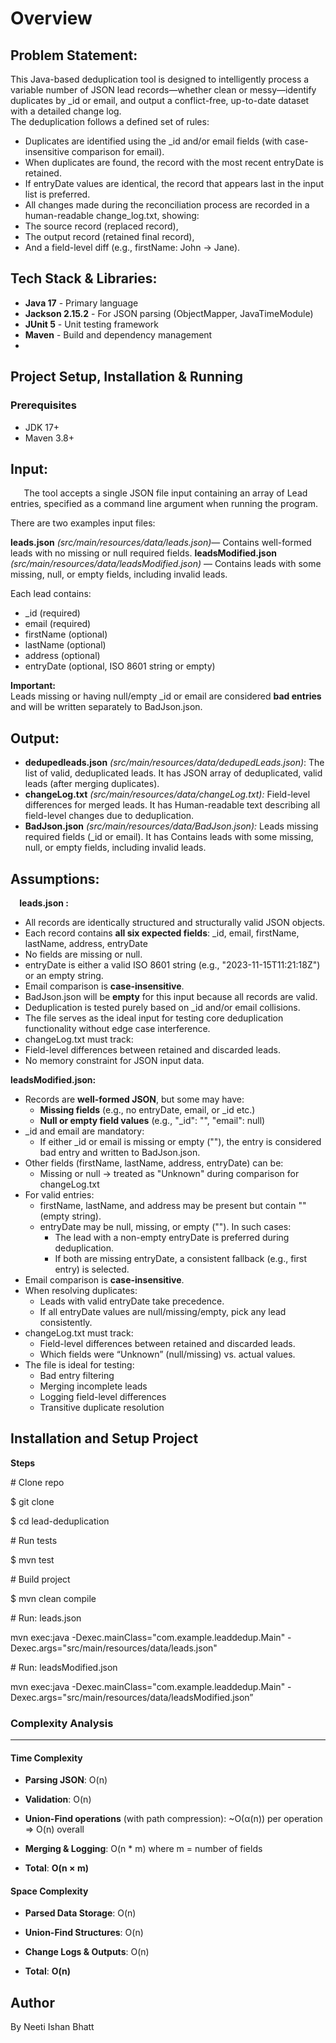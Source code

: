# Overview
## **Problem Statement:**
This Java-based deduplication tool is designed to intelligently process a variable number of JSON lead records—whether clean or messy—identify duplicates by \_id or email, and output a conflict-free, up-to-date dataset with a detailed change log.\
The deduplication follows a defined set of rules:

- Duplicates are identified using the \_id and/or email fields (with case-insensitive comparison for email).
- When duplicates are found, the record with the most recent entryDate is retained.
- If entryDate values are identical, the record that appears last in the input list is preferred.
- All changes made during the reconciliation process are recorded in a human-readable change\_log.txt, showing:
- The source record (replaced record),
- The output record (retained final record),
- And a field-level diff (e.g., firstName: John → Jane).

## Tech Stack & Libraries:
- **Java 17** - Primary language
- **Jackson 2.15.2** - For JSON parsing (ObjectMapper, JavaTimeModule)
- **JUnit 5** - Unit testing framework
- **Maven** - Build and dependency management
- 
## Project Setup, Installation & Running
### Prerequisites
- JDK 17+
- Maven 3.8+
## **Input:** 
`	`The tool accepts a single JSON file input containing an array of Lead entries, specified as a command line argument when running the program.

There are two examples input files:

**leads.json** *(src/main/resources/data/leads.json)*— Contains well-formed leads with no missing or null required fields.
**leadsModified.json** *(src/main/resources/data/leadsModified.json)* — Contains leads with some missing, null, or empty fields, including invalid leads.

Each lead contains:

- \_id (required)
- email (required)
- firstName (optional)
- lastName (optional)
- address (optional)
- entryDate (optional, ISO 8601 string or empty)

**Important:**\
Leads missing or having null/empty \_id or email are considered **bad entries** and will be written separately to BadJson.json.
## **Output:**
- **dedupedleads.json**  *(src/main/resources/data/dedupedLeads.json)*: The list of valid, deduplicated leads. It has JSON array of deduplicated, valid leads (after merging duplicates).
- **changeLog.txt** *(src/main/resources/data/changeLog.txt):* Field-level differences for merged leads. It has Human-readable text describing all field-level changes due to deduplication.
- **BadJson.json** *(src/main/resources/data/BadJson.json):* Leads missing required fields (\_id or email). It has Contains leads with some missing, null, or empty fields, including invalid leads.
## **Assumptions:** 
`  `**leads.json :** 

- All records are identically structured and structurally valid JSON objects.
- Each record contains **all six expected fields**: \_id, email, firstName, lastName, address, entryDate
- No fields are missing or null.
- entryDate is either a valid ISO 8601 string (e.g., "2023-11-15T11:21:18Z") or an empty string.
- Email comparison is **case-insensitive**.
- BadJson.json will be **empty** for this input because all records are valid.
- Deduplication is tested purely based on \_id and/or email collisions.
- The file serves as the ideal input for testing core deduplication functionality without edge case interference.
- changeLog.txt must track:
- Field-level differences between retained and discarded leads.
- No memory constraint for JSON input data.

**leadsModified.json:** 

- Records are **well-formed JSON**, but some may have:
  - **Missing fields** (e.g., no entryDate, email, or \_id etc.)
  - **Null or empty field values** (e.g., "\_id": "", "email": null)
- \_id and email are mandatory:
  - If either \_id or email is missing or empty (""), the entry is considered bad entry and written to BadJson.json.
- Other fields (firstName, lastName, address, entryDate) can be:
  - Missing or null → treated as "Unknown" during comparison for changeLog.txt
- For valid entries:
  - firstName, lastName, and address may be present but contain "" (empty string).
  - entryDate may be null, missing, or empty (""). In such cases:
    - The lead with a non-empty entryDate is preferred during deduplication.
    - If both are missing entryDate, a consistent fallback (e.g., first entry) is selected.
- Email comparison is **case-insensitive**.
- When resolving duplicates:
  - Leads with valid entryDate take precedence.
  - If all entryDate values are null/missing/empty, pick any lead consistently.
- changeLog.txt must track:
  - Field-level differences between retained and discarded leads.
  - Which fields were “Unknown” (null/missing) vs. actual values.
- The file is ideal for testing:
  - Bad entry filtering
  - Merging incomplete leads
  - Logging field-level differences
  - Transitive duplicate resolution

## Installation and Setup Project

**Steps**

\# Clone repo

$ git clone <repo-url>

$ cd lead-deduplication

\# Run tests

$ mvn test

\# Build project

$ mvn clean compile

\# Run:  leads.json

mvn exec:java -Dexec.mainClass="com.example.leaddedup.Main" -Dexec.args="src/main/resources/data/leads.json"

\# Run:  leadsModified.json

mvn exec:java -Dexec.mainClass="com.example.leaddedup.Main" -Dexec.args="src/main/resources/data/leadsModified.json”

### Complexity Analysis
----------------------

#### Time Complexity

*   **Parsing JSON**: O(n)
    
*   **Validation**: O(n)
    
*   **Union-Find operations** (with path compression): ~O(α(n)) per operation ⇒ O(n) overall
    
*   **Merging & Logging**: O(n \* m) where m = number of fields
    
*   **Total**: **O(n × m)**
    

#### Space Complexity

*   **Parsed Data Storage**: O(n)
    
*   **Union-Find Structures**: O(n)
    
*   **Change Logs & Outputs**: O(n)
    
*   **Total**: **O(n)**

## Author

By Neeti Ishan Bhatt 
